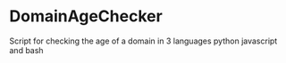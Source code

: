 # DomainAgeChecker
Script for checking the age of a domain in 3 languages python javascript and bash

